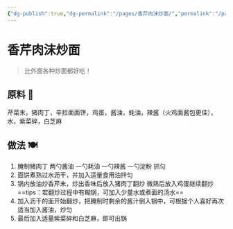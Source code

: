 ```yaml
---
{"dg-publish":true,"dg-permalink":"/pages/香芹肉沫炒面/","permalink":"/pages/香芹肉沫炒面/","dgHomeLink":true,"dgPassFrontmatter":false}
---
```


# 香芹肉沫炒面
>比外面各种炒面都好吃！
## 原料 🍜
芹菜末，猪肉丁，辛拉面面饼，鸡蛋，酱油，蚝油，辣酱（火鸡面酱包更佳），水，紫菜碎，白芝麻
## 做法 🍽️
1. 腌制猪肉丁 两勺酱油 一勺耗油 一勺辣酱 一勺淀粉 抓匀
2. 面饼煮熟过水沥干，并加入适量食用油拌匀
3. 锅内放油炒香芹末，炒出香味后放入猪肉丁翻炒 微熟后放入鸡蛋继续翻炒 ==tips：若翻炒过程中有糊锅，可加入少量水或煮面的汤水==
4. 加入沥干的面开始翻炒，把腌制时剩余的酱汁倒入锅中，可根据个人喜好再次适当加入酱油，炒匀
5. 最后加入适量紫菜碎和白芝麻，即可出锅